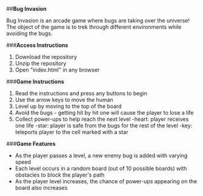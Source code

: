 
##**Bug Invasion**

Bug Invasion is an arcade game where bugs are taking over the universe! The object of the game is to trek through different environments while avoiding the bugs.

###**Access Instructions**
1. Download the repository
2. Unzip the repository
3. Open "index.html" in any browser

###**Game Instructions**
1. Read the instructions and press any buttons to begin
2. Use the arrow keys to move the human
3. Level up by moving to the top of the board
3. Avoid the bugs - getting hit by hit one will cause the player to lose a life
4. Collect power-ups to help reach the next level
    -heart: player receives one life
    -star: player is safe from the bugs for the rest of the level
    -key: teleports player to the cell marked with a star

###**Game Features**
* As the player passes a level, a new enemy bug is added with varying speed
* Each level occurs in a random board (out of 10 possible boards) with obstacles to block the player's path
* As the player level increases, the chance of power-ups appearing on the board also increases
